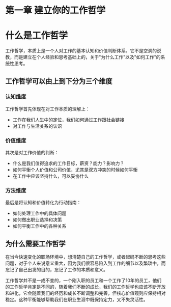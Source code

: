 # 第一章 建立你的工作哲学

# 什么是工作哲学

工作哲学，本质上是一个人对工作的基本认知和价值判断体系。它不是空洞的说教，而是建立在个人经验和思考基础上的，关于"为什么工作"以及"如何工作"的系统性思考。

## 工作哲学可以由上到下分为三个维度

### 认知维度
工作哲学首先体现在对工作本质的理解上：
- 工作在我们人生中的定位，我们如何通过工作跟社会链接
- 对工作与生活关系的认识

### 价值维度
其次是对工作价值的判断：
- 什么是我们值得追求的工作目标，薪资？能力？影响力？
- 如何平衡个人价值和公司价值，尤其是双方冲突的时候如何平衡
- 在工作中应该坚持什么，可以妥协什么

### 方法维度
最后是将认知和价值转化为行动指南：
- 如何处理工作中的具体问题
- 如何做出职业选择和决策
- 如何平衡工作中的各种关系

## 为什么需要工作哲学

在当今快速变化的职场环境中，想清楚自己的工作哲学，或者起码不断的思考这些问题，对于个人来说意义重大，因为我们很容易陷入到工作的细节以及繁琐中，而忘记了自己出发的目的，忘记了工作的本质和意义。

工作哲学并不是一成不变的，一个刚入职的员工和一个工作了10年的员工，他们的工作哲学肯定是不同的，随着我们不断的成长，我们的工作哲学也应该不断开放和进化，它会随着我们的经历和成长不断调整和完善，但核心价值观则应保持相对稳定。这种平衡能够帮助我们在职业生涯中既保持定力，又不失灵活性。

